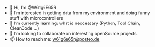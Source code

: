 - 👋 Hi, I’m @W61g6E65R
- 👀 I’m interested in getting data from my environment and doing funny stuff with microcontrollers
- 🌱 I’m currently learning: what is neccessary (Python, Tool Chain, CleanCode ...)
- 💞️ I’m looking to collaborate on interesting openSource projects
- 📫 How to reach me: w61g6e65r@posteo.de

<!---
W61g6E65R/W61g6E65R is a ✨ special ✨ repository because its `README.md` (this file) appears on your GitHub profile.
You can click the Preview link to take a look at your changes.
--->
